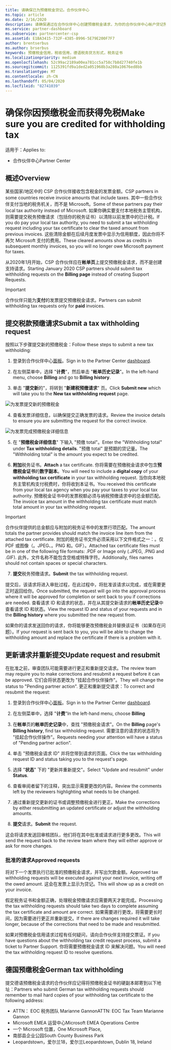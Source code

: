 ```yaml
---
title: 请确保已为预缴税金贷记。合作伙伴中心
ms.topic: article
ms.date: 2/16/2020
description: 请确保通过在合作伙伴中心创建预缴税金请求，为你的合作伙伴中心帐户贷记预缴税金。
ms.service: partner-dashboard
ms.subservice: partnercenter-csp
ms.assetid: E1BA3415-732F-4385-8996-5E79E200F7F7
author: brentserbus
ms.author: brserbus
keywords: 预缴税金信用，税收信用，德语税务贷方形式，税务证书
ms.localizationpriority: medium
ms.openlocfilehash: 52c99ac2189a00ea781cc5a758c7b8d27740fe1b
ms.sourcegitcommit: 1125391fd9a1ded2a051968b3a280a10676ed8bb
ms.translationtype: MT
ms.contentlocale: zh-CN
ms.lasthandoff: 05/04/2020
ms.locfileid: "82741039"
---
```

# <a name="make-sure-you-are-credited-for-withholding-tax"></a><span data-ttu-id="43987-104">确保你因预缴税金而获得免税</span><span class="sxs-lookup"><span data-stu-id="43987-104">Make sure you are credited for withholding tax</span></span>

<span data-ttu-id="43987-105">适用于：</span><span class="sxs-lookup"><span data-stu-id="43987-105">Applies to:</span></span>

- <span data-ttu-id="43987-106">合作伙伴中心</span><span class="sxs-lookup"><span data-stu-id="43987-106">Partner Center</span></span>

## <a name="overview"></a><span data-ttu-id="43987-107">概述</span><span class="sxs-lookup"><span data-stu-id="43987-107">Overview</span></span>

<span data-ttu-id="43987-108">某些国家/地区中的 CSP 合作伙伴接收包含税金的发票金额。</span><span class="sxs-lookup"><span data-stu-id="43987-108">CSP partners in some countries receive invoice amounts that include taxes.</span></span> <span data-ttu-id="43987-109">其中一些合作伙伴支付当地的税务机关，而不是 Microsoft。</span><span class="sxs-lookup"><span data-stu-id="43987-109">Some of these partners pay their local tax authority instead of Microsoft.</span></span> <span data-ttu-id="43987-110">如果你确实要支付本地税务主管机构，则需要提交税务预缴请求（包括你的税务证书）以清除以前发票中的已计税。</span><span class="sxs-lookup"><span data-stu-id="43987-110">If you do pay your local tax authority, you  need to submit a tax withholding request including your tax certificate to clear the taxed amount from previous invoices.</span></span> <span data-ttu-id="43987-111">这些清除金额在后续月度发票中显示为信用额度，因此你将不再欠 Microsoft 支付的费用。</span><span class="sxs-lookup"><span data-stu-id="43987-111">These cleared amounts show as credits in subsequent monthly invoices, so you will no longer owe Microsoft payment for taxes.</span></span>

<span data-ttu-id="43987-112">从2020年1月开始，CSP 合作伙伴应在**帐单页**上提交预缴税金请求，而不是创建支持请求。</span><span class="sxs-lookup"><span data-stu-id="43987-112">Starting January 2020 CSP partners should submit tax withholding requests on the **Billing page** instead of creating Support Requests.</span></span> 

> [!IMPORTANT]
> <span data-ttu-id="43987-113">合作伙伴只能为**支付**的发票提交预缴税金请求。</span><span class="sxs-lookup"><span data-stu-id="43987-113">Partners can submit withholding tax requests only for **paid** invoices.</span></span>

## <a name="submit-a-tax-withholding-request"></a><span data-ttu-id="43987-114">提交税款预缴请求</span><span class="sxs-lookup"><span data-stu-id="43987-114">Submit a tax withholding request</span></span>

<span data-ttu-id="43987-115">按照以下步骤提交新的预缴税金：</span><span class="sxs-lookup"><span data-stu-id="43987-115">Follow these steps to submit a new tax withholding:</span></span>

1. <span data-ttu-id="43987-116">登录到合作伙伴中心[面板](https://partner.microsoft.com/dashboard/home)。</span><span class="sxs-lookup"><span data-stu-id="43987-116">Sign in to the Partner Center [dashboard](https://partner.microsoft.com/dashboard/home).</span></span>

2. <span data-ttu-id="43987-117">在左侧菜单中，选择 "**计费**"，然后单击 "**帐单历史记录**"。</span><span class="sxs-lookup"><span data-stu-id="43987-117">In the left-hand menu, choose **Billing** and go to **Billing history**.</span></span>

3. <span data-ttu-id="43987-118">单击 "**提交新**的"，将转到 "**新建税预缴请求**" 页。</span><span class="sxs-lookup"><span data-stu-id="43987-118">Click **Submit new** which will take you to the **New tax withholding request** page.</span></span>

![为发票提交新的预缴税金](images/wht1.png)

4. <span data-ttu-id="43987-120">查看发票详细信息，以确保提交正确发票的请求。</span><span class="sxs-lookup"><span data-stu-id="43987-120">Review the invoice details to ensure you are submitting the request for the correct invoice.</span></span>

![为发票完成预缴税金详细信息](images/wht2.png)

5. <span data-ttu-id="43987-122">在 "**预缴税金详细信息**" 下输入 "预缴 total"。</span><span class="sxs-lookup"><span data-stu-id="43987-122">Enter the "Withholding total" under **Tax withholding details**.</span></span> <span data-ttu-id="43987-123">"预缴 total" 是预期的贷记量。</span><span class="sxs-lookup"><span data-stu-id="43987-123">The "Withholding total" is the amount you expect to be credited.</span></span>

6. <span data-ttu-id="43987-124">**附加**税务证书。</span><span class="sxs-lookup"><span data-stu-id="43987-124">**Attach** a tax certificate.</span></span> <span data-ttu-id="43987-125">你将需要在预缴税金请求中包含**预缴税金证书**的**数字副本**。</span><span class="sxs-lookup"><span data-stu-id="43987-125">You will need to include a **digital copy** of your **withholding tax certificate** in your tax withholding request.</span></span> <span data-ttu-id="43987-126">当你向本地税务主管机构支付税费时，你将收到本证书。</span><span class="sxs-lookup"><span data-stu-id="43987-126">You received this certificate from your local tax agency when you pay your taxes to your local tax authority.</span></span> <span data-ttu-id="43987-127">预缴税金证书中的发票税额必须与纳税预缴请求中的总金额匹配。</span><span class="sxs-lookup"><span data-stu-id="43987-127">The invoice tax amount in the withholding tax certificate must match total amount in your tax withholding request.</span></span> 

> [!IMPORTANT]
> <span data-ttu-id="43987-128">合作伙伴提供的总金额应与附加的税务证书中的发票行项匹配。</span><span class="sxs-lookup"><span data-stu-id="43987-128">The amount totals the partner provides should match the invoice line item from the attached tax certificate.</span></span> <span data-ttu-id="43987-129">附加的税务证书文件必须采用以下文件格式之一：。仅 PDF 或图像（。JPEG、。PNG 和。GIF）。</span><span class="sxs-lookup"><span data-stu-id="43987-129">Attached tax certificate files must be in one of the following file formats: .PDF or Image only (.JPEG, .PNG and .GIF).</span></span> <span data-ttu-id="43987-130">此外，文件名称不能包含空格或特殊字符。</span><span class="sxs-lookup"><span data-stu-id="43987-130">Additionally, files names should not contain spaces or special characters.</span></span>

7. <span data-ttu-id="43987-131">**提交**税务预缴请求。</span><span class="sxs-lookup"><span data-stu-id="43987-131">**Submit** the tax withholding request.</span></span>

<span data-ttu-id="43987-132">提交后，该请求将进入审批过程，在此过程中，将批准该请求以完成，或在需要更正时返回给你。</span><span class="sxs-lookup"><span data-stu-id="43987-132">Once submitted, the request will go into the approval process where it will be approved for completion or sent back to you if corrections are needed.</span></span> <span data-ttu-id="43987-133">查看请求 ID 和请求的状态，并在从其提交新请求的**帐单历史记录**中查看请求 ID 和状态。</span><span class="sxs-lookup"><span data-stu-id="43987-133">View the request ID and status of your requests and  in the **Billing history** where you submitted the new request from.</span></span> 

<span data-ttu-id="43987-134">如果你的请求发送回你的请求，你将能够更改预缴税金并替换该证书（如果存在问题）。</span><span class="sxs-lookup"><span data-stu-id="43987-134">If your request is sent back to you, you will be able to change the withholding amount and replace the certificate if there is a problem with it.</span></span> 

## <a name="update-request-and-resubmit"></a><span data-ttu-id="43987-135">更新请求并重新提交</span><span class="sxs-lookup"><span data-stu-id="43987-135">Update request and resubmit</span></span>

<span data-ttu-id="43987-136">在批准之前，审查团队可能需要进行更正和重新提交请求。</span><span class="sxs-lookup"><span data-stu-id="43987-136">The review team may require you to make corrections and resubmit a request before it can be approved.</span></span> <span data-ttu-id="43987-137">它们会将状态更改为 "挂起合作伙伴操作"。</span><span class="sxs-lookup"><span data-stu-id="43987-137">They will change the status to "Pending partner action".</span></span> <span data-ttu-id="43987-138">更正和重新提交请求：</span><span class="sxs-lookup"><span data-stu-id="43987-138">To correct and resubmit the request:</span></span>
 
1. <span data-ttu-id="43987-139">登录到合作伙伴中心[面板](https://partner.microsoft.com/dashboard/home)。</span><span class="sxs-lookup"><span data-stu-id="43987-139">Sign in to the Partner Center [dashboard](https://partner.microsoft.com/dashboard/home).</span></span>

2. <span data-ttu-id="43987-140">在左侧菜单中，选择 "**计费**"</span><span class="sxs-lookup"><span data-stu-id="43987-140">In the left-hand menu, choose **Billing**</span></span>

3. <span data-ttu-id="43987-141">在**帐单**页的**帐单历史记录**中，查找 "预缴税金请求"。</span><span class="sxs-lookup"><span data-stu-id="43987-141">On the **Billing** page's **Billing history**, find tax withholding request.</span></span> <span data-ttu-id="43987-142">需要注意的请求的状态将为 "挂起合作伙伴操作"。</span><span class="sxs-lookup"><span data-stu-id="43987-142">Requests needing your attention will have a status of "Pending partner action".</span></span>

4. <span data-ttu-id="43987-143">单击 "预缴税金请求 ID" 并将您带到请求的页面。</span><span class="sxs-lookup"><span data-stu-id="43987-143">Click the tax withholding request ID and status taking you to the request's page.</span></span>

5. <span data-ttu-id="43987-144">选择 "**状态**" 下的 "更新并重新提交"。</span><span class="sxs-lookup"><span data-stu-id="43987-144">Select "Update and resubmit" under **Status**.</span></span>

6. <span data-ttu-id="43987-145">查看审阅者留下的注释，突出显示需要更改的内容。</span><span class="sxs-lookup"><span data-stu-id="43987-145">Review the comments left by the reviewers highlighting what needs to be changed.</span></span>

7. <span data-ttu-id="43987-146">通过重新提交更新的证书或调整预缴税金进行更正。</span><span class="sxs-lookup"><span data-stu-id="43987-146">Make the corrections by either resubmitting an updated certificate or adjust the withholding amounts.</span></span>

8. <span data-ttu-id="43987-147">**提交**请求。</span><span class="sxs-lookup"><span data-stu-id="43987-147">**Submit** the request.</span></span> 

<span data-ttu-id="43987-148">这会将请求发送回审核团队，他们将在其中批准或请求进行更多更改。</span><span class="sxs-lookup"><span data-stu-id="43987-148">This will send the request back to the review team where they will either approve or ask for more changes.</span></span>
 
### <a name="approved-requests"></a><span data-ttu-id="43987-149">批准的请求</span><span class="sxs-lookup"><span data-stu-id="43987-149">Approved requests</span></span>

<span data-ttu-id="43987-150">将对下一个发票执行已批准的预缴税金请求，并写出欠款金额。</span><span class="sxs-lookup"><span data-stu-id="43987-150">Approved tax withholding requests will be executed against your next invoice, writing off the owed amount.</span></span> <span data-ttu-id="43987-151">这会在发票上显示为贷记。</span><span class="sxs-lookup"><span data-stu-id="43987-151">This will show up as a credit on your invoice.</span></span> 

<span data-ttu-id="43987-152">假定税务证书和金额正确，处理税金预缴请求应需要两天才能完成。</span><span class="sxs-lookup"><span data-stu-id="43987-152">Processing the tax withholding requests should take two days to complete assuming the tax certificate and amount are correct.</span></span> <span data-ttu-id="43987-153">如果需要进行更改，将需要更长时间，因为需要进行更正并重新提交。</span><span class="sxs-lookup"><span data-stu-id="43987-153">If there are changes required it will take longer, because of the corrections that need to be made and resubmitted.</span></span>
 
<span data-ttu-id="43987-154">如果对预缴税金信用请求过程有任何疑问，请向合作伙伴支持提交票证。</span><span class="sxs-lookup"><span data-stu-id="43987-154">If you have questions about the withholding tax credit request process, submit a ticket to Partner Support.</span></span> <span data-ttu-id="43987-155">你将需要预缴税金请求 ID 来解决问题。</span><span class="sxs-lookup"><span data-stu-id="43987-155">You will need the tax withholding request ID to resolve questions.</span></span>

## <a name="german-tax-withholding"></a><span data-ttu-id="43987-156">德国预缴税金</span><span class="sxs-lookup"><span data-stu-id="43987-156">German tax withholding</span></span>

<span data-ttu-id="43987-157">提交德语预缴税金请求的合作伙伴应记得将预缴税金证书的硬副本邮寄到以下地址：</span><span class="sxs-lookup"><span data-stu-id="43987-157">Partners who submit German tax withholding requests should remember to mail hard copies of your withholding tax certificate to the following address:</span></span> 

- <span data-ttu-id="43987-158">ATTN： EOC 税务团队 Marianne Gannon</span><span class="sxs-lookup"><span data-stu-id="43987-158">ATTN: EOC Tax Team Marianne Gannon</span></span>
- <span data-ttu-id="43987-159">Microsoft EMEA 运营中心</span><span class="sxs-lookup"><span data-stu-id="43987-159">Microsoft EMEA Operations Centre</span></span>
- <span data-ttu-id="43987-160">一个 Microsoft 位置，</span><span class="sxs-lookup"><span data-stu-id="43987-160">One Microsoft Place,</span></span>
- <span data-ttu-id="43987-161">南部县企业公园</span><span class="sxs-lookup"><span data-stu-id="43987-161">South County Business Park</span></span>
- <span data-ttu-id="43987-162">Leopardstown，爱尔兰18，爱尔兰</span><span class="sxs-lookup"><span data-stu-id="43987-162">Leopardstown, Dublin 18, Ireland</span></span>

